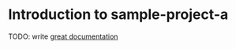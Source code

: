 # Introduction to sample-project-a

TODO: write [great documentation](http://jacobian.org/writing/what-to-write/)

